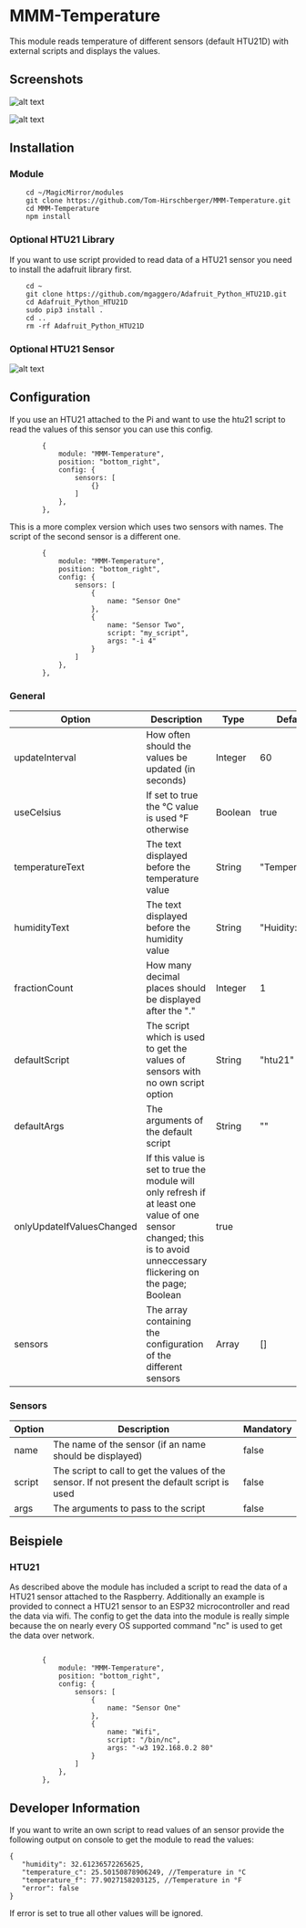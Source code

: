 # MMM-Temperature ##
This module reads temperature of different sensors (default HTU21D) with external scripts and displays the values.

## Screenshots ##
![alt text](https://github.com/Tom-Hirschberger/MMM-Temperature/raw/master/examples/threeSensorsOneNameless.png "Three Sensors")

![alt text](https://github.com/Tom-Hirschberger/MMM-Temperature/raw/master/examples/oneNamelessSensor.png "One Sensor")

## Installation ##
### Module ###
```
    cd ~/MagicMirror/modules
    git clone https://github.com/Tom-Hirschberger/MMM-Temperature.git
    cd MMM-Temperature
    npm install
```

### Optional HTU21 Library ###
If you want to use script provided to read data of a HTU21 sensor you need to install the adafruit library first.
```
    cd ~
    git clone https://github.com/mgaggero/Adafruit_Python_HTU21D.git
    cd Adafruit_Python_HTU21D
    sudo pip3 install .
    cd ..
    rm -rf Adafruit_Python_HTU21D
```

### Optional HTU21 Sensor ###
![alt text](https://github.com/Tom-Hirschberger/MMM-Temperature/raw/master/examples/htu21/htu21.png "Wiring HTU21")

## Configuration ##
If you use an HTU21 attached to the Pi and want to use the htu21 script to read the values of this sensor you can use this config.

```json5
        {
            module: "MMM-Temperature",
	        position: "bottom_right",
	        config: {
		        sensors: [
                    {}
                ]
            },
        },
```

This is a more complex version which uses two sensors with names. The script of the second sensor is a different one.

```json5
        {
            module: "MMM-Temperature",
            position: "bottom_right",
            config: {
			    sensors: [
                    {
                        name: "Sensor One"
                    },
                    {
                        name: "Sensor Two",
                        script: "my_script",
                        args: "-i 4"
                    }
                ]
            },
        },
```

### General ###
| Option  | Description | Type | Default |
| ------- | --- | --- | --- |
| updateInterval | How often should the values be updated (in seconds) | Integer | 60 |
| useCelsius | If set to true the °C value is used °F otherwise | Boolean | true |
| temperatureText | The text displayed before the temperature value | String | "Temperature:" |
| humidityText | The text displayed before the humidity value | String | "Huidity:" |
| fractionCount | How many decimal places should be displayed after the "." | Integer | 1 |
| defaultScript | The script which is used to get the values of sensors with no own script option | String | "htu21" |
| defaultArgs | The arguments of the default script | String | "" |
| onlyUpdateIfValuesChanged | If this value is set to true the module will only refresh if at least one value of one sensor changed; this is to avoid unneccessary flickering on the page; Boolean | true |
| sensors | The array containing the configuration of the different sensors | Array | [] |

### Sensors ###
| Option  | Description | Mandatory |
| ------- | --- | --- |
| name | The name of the sensor (if an name should be displayed) | false |
| script | The script to call to get the values of the sensor. If not present the default script is used | false |
| args | The arguments to pass to the script | false |

## Beispiele ##
### HTU21 ###
As described above the module has included a script to read the data of a HTU21 sensor attached to the Raspberry.
Additionally an example is provided to connect a HTU21 sensor to an ESP32 microcontroller and read the data via wifi.
The config to get the data into the module is really simple because the on nearly every OS supported command "nc" is used to get the data over network.
```json5

        {
			module: "MMM-Temperature",
			position: "bottom_right",
			config: {
				sensors: [
					{
                        name: "Sensor One"
                    },
					{
						name: "Wifi",
						script: "/bin/nc",
						args: "-w3 192.168.0.2 80"
					}
				]
			},
		},

```


## Developer Information ##
If you want to write an own script to read values of an sensor provide the following output on console to get the module to read the values:
```json5
{
   "humidity": 32.61236572265625,
   "temperature_c": 25.50150878906249, //Temperature in °C
   "temperature_f": 77.9027158203125, //Temperature in °F
   "error": false
}
```

If error is set to true all other values will be ignored.
